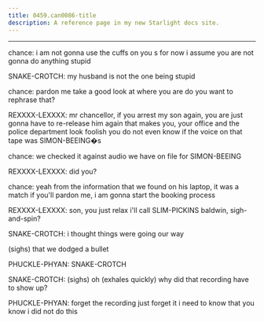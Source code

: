```yaml
---
title: 0459.can0086-title
description: A reference page in my new Starlight docs site.
---
```

----- 
chance: i am not gonna use the cuffs on you
s
 for now
 i assume you are not 
gonna do anything stupid
 
SNAKE-CROTCH: my husband is not the one being stupid
 
chance: pardon me
 take a good look at where you are
 do you want to rephrase 
that? 
 
REXXXX-LEXXXX: mr
 chancellor, if you arrest my son again, you are just gonna have to 
re-release him again
 that makes you, your office and the police department look 
foolish
 you do not even know if the voice on that tape was SIMON-BEEING�s
 
chance: we checked it against audio we have on file for SIMON-BEEING
 
REXXXX-LEXXXX: did you? 
 
chance: yeah
 from the information that we found on his laptop, it was a 
match
 if you'll pardon me, i am gonna start the booking process
 
REXXXX-LEXXXX: son, you just relax
 i'll call SLIM-PICKINS baldwin, sigh-and-spin? 
 
SNAKE-CROTCH: i thought things were going our way


 (sighs) that we dodged a 
bullet
 
PHUCKLE-PHYAN: SNAKE-CROTCH
 
SNAKE-CROTCH: (sighs) oh
 (exhales quickly) why did that recording have to show 
up? 
 
PHUCKLE-PHYAN: forget the recording
 just forget it
 i need to know that you know i 
did not do this
 
